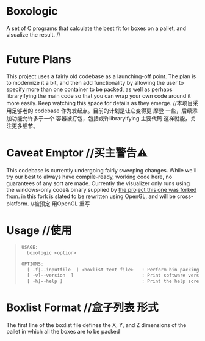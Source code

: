 # Boxologic
A set of C programs that calculate the best fit for boxes on a pallet, and visualize the result.  //

# Future Plans
This project uses a fairly old codebase as a launching-off point. The plan is to modernize it a bit, and then add functionality by allowing the user to specify more than one container to be packed, as well as perhaps libraryifying the main code so that you can wrap your own code around it more easily. Keep watching this space for details as they emerge.
//本项目采用足够老的 codebase 作为发起点。目前的计划是让它变得更 摩登 一些，后续添加功能允许多于一个 容器被打包，包括或许libraryifying 主要代码 这样就能，关注更多细节。

# Caveat Emptor  //买主警告⚠️
This codebase is currently undergoing fairly sweeping changes. While we'll try our best to always have compile-ready, working code here, no guarantees of any sort are made. Currently the visualizer only runs using the windows-only code& binary supplied by [the project this one was forked from](https://github.com/ChenxingWang93/3d-bin-pack). in this fork is slated to be rewritten using OpenGL, and will be cross-platform.  //被预定 用OpenGL 重写

# Usage //使用
> ``` C
> USAGE:
>   boxologic <option>
>  
> OPTIONS:
>   [ -f|--inputfile  ] <boxlist text file>   : Perform bin packing analysis
>   [ -v]--version  ]                         : Print software version
>   [ -h]--help ]                             : Print the help screen
> ```

# Boxlist Format //盒子列表 形式
The first line of the boxlist file defines the X, Y, and Z dimensions of the pallet in which all the boxes are to be packed 
> 
